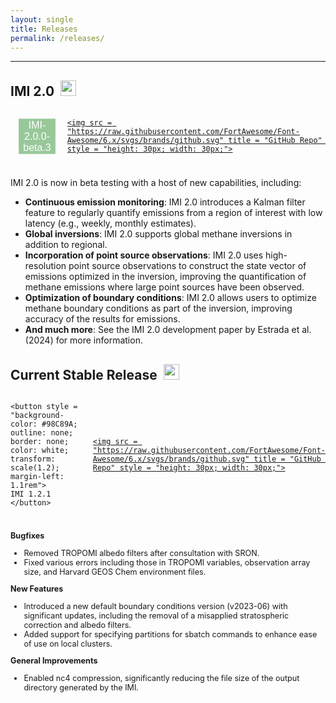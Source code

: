 ```yaml
---
layout: single
title: Releases
permalink: /releases/
---
```


<hr>
<h2 id = "new_developments">IMI 2.0<span><img src = "https://raw.githubusercontent.com/FortAwesome/Font-Awesome/6.x/svgs/solid/flask.svg" style = "height: 25px; width: 25px; margin-bottom: 5px; margin-left: 10px;"></span></h2>

<div style = "display: flex; justify-content: left; gap: 1.5rem; align-items: center; margin-bottom: 1.5rem">

<button style = "background-color: #98C89A; outline: none; border: none; color: white; transform: scale(1.2); margin-left: 1.1rem">
IMI-2.0.0-beta.3
</button>
<a href = "https://github.com/geoschem/integrated_methane_inversion/releases" target = "#">

    <img src = "https://raw.githubusercontent.com/FortAwesome/Font-Awesome/6.x/svgs/brands/github.svg" title = "GitHub Repo" style = "height: 30px; width: 30px;">

</a>
</div>

<p>
IMI 2.0 is now in beta testing with a host of new capabilities, including:

<ul>
<li>
<strong>Continuous emission monitoring</strong>: IMI 2.0 introduces a Kalman filter feature to regularly quantify emissions from a region of interest with low latency (e.g., weekly, monthly estimates).
</li>
<li>
<strong>Global inversions</strong>: IMI 2.0 supports global methane inversions in addition to regional.
</li>
<li>
<strong>Incorporation of point source observations</strong>: IMI 2.0 uses high-resolution point source observations to construct the state vector of emissions optimized in the inversion, improving the quantification of methane emissions where large point sources have been observed.
</li>
<li>
<strong>Optimization of boundary conditions</strong>: IMI 2.0 allows users to optimize methane boundary conditions as part of the inversion, improving accuracy of the results for emissions.
</li>
<li>
<strong>And much more</strong>: See the IMI 2.0 development paper by Estrada et al. (2024) for more information.

</li>

</ul>

</p>

<h2 id = "new_developments">Current Stable Release<span><img src = "https://raw.githubusercontent.com/FortAwesome/Font-Awesome/6.x/svgs/solid/house.svg" style = "height: 25px; width: 25px; margin-bottom: 5px; margin-left: 10px;"></span></h2>

<div style = "display: flex; justify-content: left; gap: 1.5rem; align-items: center; margin-bottom: 1.5rem">

    <button style = "background-color: #98C89A; outline: none; border: none; color: white; transform: scale(1.2); margin-left: 1.1rem">
    IMI 1.2.1
    </button>

<a href = "https://github.com/geoschem/integrated_methane_inversion/releases" target = "#">

    <img src = "https://raw.githubusercontent.com/FortAwesome/Font-Awesome/6.x/svgs/brands/github.svg" title = "GitHub Repo" style = "height: 30px; width: 30px;">

</a>

</div>

<div style = "font-size: 0.9em">
<strong>Bugfixes</strong>
<ul>
    <li>Removed TROPOMI albedo filters after consultation with SRON.</li>
    <li>Fixed various errors including those in TROPOMI variables, observation array size, and Harvard GEOS Chem environment files.</li>
</ul>

<strong>New Features</strong>

 <ul>
    <li>Introduced a new default boundary conditions version (v2023-06) with significant updates, including the removal of a misapplied stratospheric correction and albedo filters.</li>
    <li>Added support for specifying partitions for sbatch commands to enhance ease of use on local clusters.</li>
</ul>

<strong>General Improvements</strong>

<ul>
<li>Enabled nc4 compression, significantly reducing the file size of the output directory generated by the IMI.</li>
</ul>

 </div>
